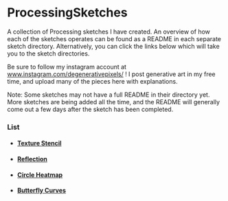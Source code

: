 # ProcessingSketches

A collection of Processing sketches I have created. An overview of how each of the sketches operates can be found as a README in each separate sketch directory. Alternatively, you can click the links below which will take you to the sketch directories.

Be sure to follow my instagram account at www.instagram.com/degenerativepixels/ ! I post generative art in my free time, and upload many of the pieces here with explanations.

Note: Some sketches may not have a full README in their directory yet. More sketches are being added all the time, and the README will generally come out a few days after the sketch has been completed.

### List

* #### [Texture Stencil](https://github.com/jlehett/ProcessingSketches/tree/master/TextureStencil/main)
* #### [Reflection](https://github.com/jlehett/ProcessingSketches/tree/master/Reflection/main)
* #### [Circle Heatmap](https://github.com/jlehett/ProcessingSketches/tree/master/CircleHeatmap/main)
* #### [Butterfly Curves](https://github.com/jlehett/ProcessingSketches/tree/master/ButterflyCurves/main)
